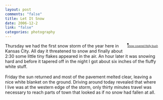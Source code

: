 ```yaml
--- 
layout: post
comments: "false"
title: Let It Snow
date: 2006-12-2
link: "false"
categories: photography
---
```

<div style="float: right; margin-left: 10px; margin-bottom: 10px;">
<a href="http://www.flickr.com/photos/zanshin/310704030/" title="photo sharing"><img src="http://static.flickr.com/101/310704030_3827ddfd16_m.jpg" alt="" style="border: solid 2px #000000;" /></a>
<br />
<span style="font-size: 0.6em; margin-top: 0px;">
<a href="http://www.flickr.com/photos/zanshin/310704030/">Snow covered Holly bush</a>
</span>
</div>
<p>
Thursday we had the first snow storm of the year here in Kansas City. All day it threatened to snow and finally about 2:30 some little tiny flakes appeared in the air. An hour later it was snowing hard and before it tapered off in the night I got about six inches of the fluffy white stuff.<br />
<br />
Friday the sun returned and most of the pavement melted clear, leaving a nice white blanket on the ground. Driving around today revealed that where I live was at the western edge of the storm, only thirty minutes travel was necessary to reach parts of town that looked as if no snow had fallen at all.
<br clear="all" /></p>

